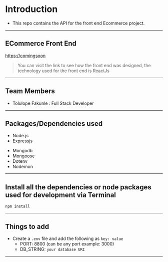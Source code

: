 # Introduction

- This repo contains the API for the front end Ecommerce project.

---

## ECommerce Front End

<https://comingsoon>

> You can visit the link to see how the front end was designed, the technology used for the front end is ReactJs

---

## Team Members

- Tolulope Fakunle : Full Stack Developer

---

## Packages/Dependencies used

- Node.js
- Expressjs
<!-- - Cors -->
- Mongodb
- Mongoose
- Dotenv
- Nodemon
<!-- - JWT -->
<!-- - Bcrypt -->
<!-- - Joi -->

---

## Install all the dependencies or node packages used for development via Terminal

`npm install`

---

## Things to add

- Create a `.env` file and add the following as `key: value`
  - PORT: 8800 (can be any port example: 3000)
  - DB_STRING: `your database URI`

---
